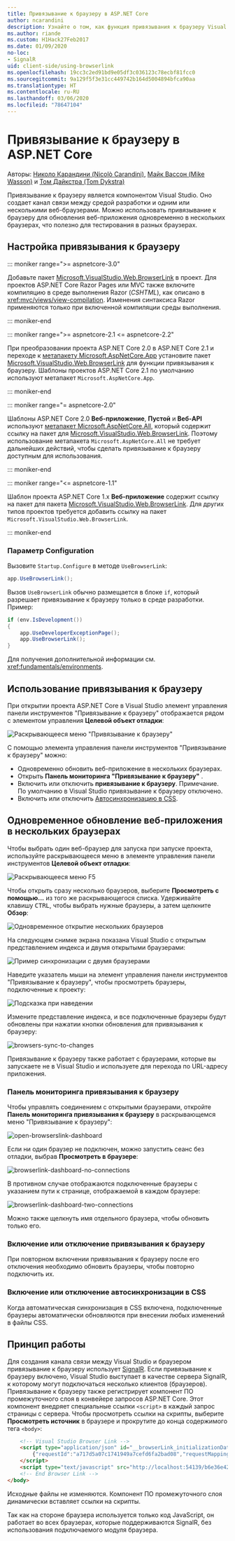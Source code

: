 ```yaml
---
title: Привязывание к браузеру в ASP.NET Core
author: ncarandini
description: Узнайте о том, как функция привязывания к браузеру Visual Studio связывает среду разработки с одним или несколькими веб-браузерами.
ms.author: riande
ms.custom: H1Hack27Feb2017
ms.date: 01/09/2020
no-loc:
- SignalR
uid: client-side/using-browserlink
ms.openlocfilehash: 19cc3c2ed91bd9e05df3c036123c78ecbf81fcc0
ms.sourcegitcommit: 9a129f5f3e31cc449742b164d5004894bfca90aa
ms.translationtype: HT
ms.contentlocale: ru-RU
ms.lasthandoff: 03/06/2020
ms.locfileid: "78647104"
---
```

# <a name="browser-link-in-aspnet-core"></a>Привязывание к браузеру в ASP.NET Core

Авторы: [Николо Карандини (Nicolò Carandini)](https://github.com/ncarandini), [Майк Вассон (Mike Wasson)](https://github.com/MikeWasson) и [Том Дайкстра (Tom Dykstra)](https://github.com/tdykstra)

Привязывание к браузеру является компонентом Visual Studio. Оно создает канал связи между средой разработки и одним или несколькими веб-браузерами. Можно использовать привязывание к браузеру для обновления веб-приложения одновременно в нескольких браузерах, что полезно для тестирования в разных браузерах.

## <a name="browser-link-setup"></a>Настройка привязывания к браузеру

::: moniker range=">= aspnetcore-3.0"

Добавьте пакет [Microsoft.VisualStudio.Web.BrowserLink](https://www.nuget.org/packages/Microsoft.VisualStudio.Web.BrowserLink/) в проект. Для проектов ASP.NET Core Razor Pages или MVC также включите компиляцию в среде выполнения Razor (*CSHTML*), как описано в <xref:mvc/views/view-compilation>. Изменения синтаксиса Razor применяются только при включенной компиляции среды выполнения.

::: moniker-end

::: moniker range=">= aspnetcore-2.1 <= aspnetcore-2.2"

При преобразовании проекта ASP.NET Core 2.0 в ASP.NET Core 2.1 и переходе к [метапакету Microsoft.AspNetCore.App](xref:fundamentals/metapackage-app) установите пакет [Microsoft.VisualStudio.Web.BrowserLink](https://www.nuget.org/packages/Microsoft.VisualStudio.Web.BrowserLink/) для функции привязывания к браузеру. Шаблоны проектов ASP.NET Core 2.1 по умолчанию используют метапакет `Microsoft.AspNetCore.App`.

::: moniker-end

::: moniker range="= aspnetcore-2.0"

Шаблоны ASP.NET Core 2.0 **Веб-приложение**, **Пустой** и **Веб-API** используют [метапакет Microsoft.AspNetCore.All](xref:fundamentals/metapackage), который содержит ссылку на пакет для [Microsoft.VisualStudio.Web.BrowserLink](https://www.nuget.org/packages/Microsoft.VisualStudio.Web.BrowserLink/). Поэтому использование метапакета `Microsoft.AspNetCore.All` не требует дальнейших действий, чтобы сделать привязывание к браузеру доступным для использования.

::: moniker-end

::: moniker range="<= aspnetcore-1.1"

Шаблон проекта ASP.NET Core 1.x **Веб-приложение** содержит ссылку на пакет для пакета [Microsoft.VisualStudio.Web.BrowserLink](https://www.nuget.org/packages/Microsoft.VisualStudio.Web.BrowserLink/). Для других типов проектов требуется добавить ссылку на пакет `Microsoft.VisualStudio.Web.BrowserLink`.

::: moniker-end

### <a name="configuration"></a>Параметр Configuration

Вызовите `Startup.Configure` в методе `UseBrowserLink`:

```csharp
app.UseBrowserLink();
```

Вызов `UseBrowserLink` обычно размещается в блоке `if`, который разрешает привязывание к браузеру только в среде разработки. Пример:

```csharp
if (env.IsDevelopment())
{
    app.UseDeveloperExceptionPage();
    app.UseBrowserLink();
}
```

Для получения дополнительной информации см. <xref:fundamentals/environments>.

## <a name="how-to-use-browser-link"></a>Использование привязывания к браузеру

При открытии проекта ASP.NET Core в Visual Studio элемент управления панели инструментов "Привязывание к браузеру" отображается рядом с элементом управления **Целевой объект отладки**:

![Раскрывающееся меню "Привязывание к браузеру"](using-browserlink/_static/browserLink-dropdown-menu.png)

С помощью элемента управления панели инструментов "Привязывание к браузеру" можно:

* Одновременно обновить веб-приложение в нескольких браузерах.
* Открыть **Панель мониторинга "Привязывание к браузеру"** .
* Включить или отключить **привязывание к браузеру**. Примечание. По умолчанию в Visual Studio привязывание к браузеру отключено.
* Включить или отключить [Автосинхронизацию в CSS](#enable-or-disable-css-auto-sync).

## <a name="refresh-the-web-app-in-several-browsers-at-once"></a>Одновременное обновление веб-приложения в нескольких браузерах

Чтобы выбрать один веб-браузер для запуска при запуске проекта, используйте раскрывающееся меню в элементе управления панели инструментов **Целевой объект отладки**:

![Раскрывающееся меню F5](using-browserlink/_static/debug-target-dropdown-menu.png)

Чтобы открыть сразу несколько браузеров, выберите **Просмотреть с помощью...** из того же раскрывающегося списка. Удерживайте клавишу <kbd>CTRL</kbd>, чтобы выбрать нужные браузеры, а затем щелкните **Обзор**:

![Одновременное открытие нескольких браузеров](using-browserlink/_static/open-many-browsers-at-once.png)

На следующем снимке экрана показана Visual Studio с открытым представлением индекса и двумя открытыми браузерами:

![Пример синхронизации с двумя браузерами](using-browserlink/_static/sync-with-two-browsers-example.png)

Наведите указатель мыши на элемент управления панели инструментов "Привязывание к браузеру", чтобы просмотреть браузеры, подключенные к проекту:

![Подсказка при наведении](using-browserlink/_static/hoover-tip.png)

Измените представление индекса, и все подключенные браузеры будут обновлены при нажатии кнопки обновления для привязывания к браузеру:

![browsers-sync-to-changes](using-browserlink/_static/browsers-sync-to-changes.png)

Привязывание к браузеру также работает с браузерами, которые вы запускаете не в Visual Studio и используете для перехода по URL-адресу приложения.

### <a name="the-browser-link-dashboard"></a>Панель мониторинга привязывания к браузеру

Чтобы управлять соединением с открытыми браузерами, откройте **Панель мониторинга привязывания к браузеру** в раскрывающемся меню "Привязывание к браузеру":

![open-browserslink-dashboard](using-browserlink/_static/open-browserlink-dashboard.png)

Если ни один браузер не подключен, можно запустить сеанс без отладки, выбрав **Просмотреть в браузере**:

![browserlink-dashboard-no-connections](using-browserlink/_static/browserlink-dashboard-no-connections.png)

В противном случае отображаются подключенные браузеры с указанием пути к странице, отображаемой в каждом браузере:

![browserlink-dashboard-two-connections](using-browserlink/_static/browserlink-dashboard-two-connections.png)

Можно также щелкнуть имя отдельного браузера, чтобы обновить только его.

### <a name="enable-or-disable-browser-link"></a>Включение или отключение привязывания к браузеру

При повторном включении привязывания к браузеру после его отключения необходимо обновить браузеры, чтобы повторно подключить их.

### <a name="enable-or-disable-css-auto-sync"></a>Включение или отключение автосинхронизации в CSS

Когда автоматическая синхронизация в CSS включена, подключенные браузеры автоматически обновляются при внесении любых изменений в файлы CSS.

## <a name="how-it-works"></a>Принцип работы

Для создания канала связи между Visual Studio и браузером привязывание к браузеру использует [SignalR](xref:signalr/introduction). Если привязывание к браузеру включено, Visual Studio выступает в качестве сервера SignalR, к которому могут подключаться несколько клиентов (браузеров). Привязывание к браузеру также регистрирует компонент ПО промежуточного слоя в конвейере запросов ASP.NET Core. Этот компонент внедряет специальные ссылки `<script>` в каждый запрос страницы с сервера. Чтобы просмотреть ссылки на скрипты, выберите **Просмотреть источник** в браузере и прокрутите до конца содержимого тега `<body>`:

```html
    <!-- Visual Studio Browser Link -->
    <script type="application/json" id="__browserLink_initializationData">
        {"requestId":"a717d5a07c1741949a7cefd6fa2bad08","requestMappingFromServer":false}
    </script>
    <script type="text/javascript" src="http://localhost:54139/b6e36e429d034f578ebccd6a79bf19bf/browserLink" async="async"></script>
    <!-- End Browser Link -->
</body>
```

Исходные файлы не изменяются. Компонент ПО промежуточного слоя динамически вставляет ссылки на скрипты.

Так как на стороне браузера используется только код JavaScript, он работает во всех браузерах, которые поддерживаются SignalR, без использования подключаемого модуля браузера.

